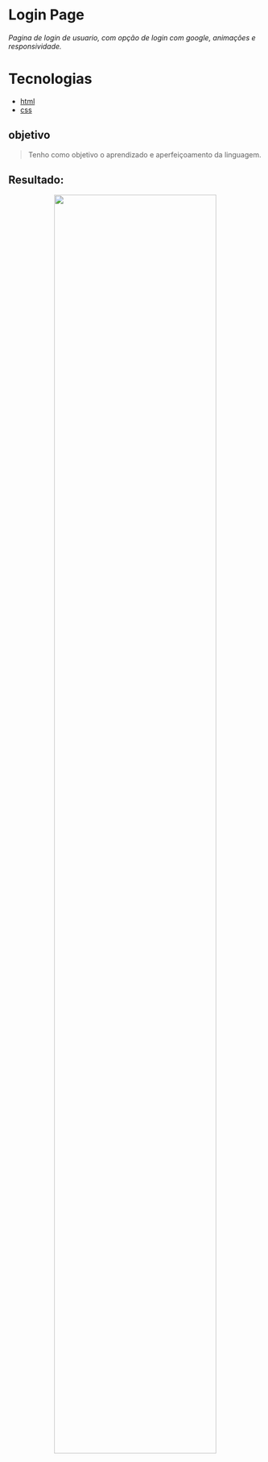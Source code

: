 # Login Page

###### Pagina de login de usuario, com opção de login com google, animações e responsividade.

# Tecnologias

- [html](https://devdocs.io/html/)
- [css](https://developer.mozilla.org/en-US/docs/Web/CSS)

## objetivo

> Tenho como objetivo o aprendizado e aperfeiçoamento da linguagem.

## Resultado:

<div align="center" >
  <img src="https://user-images.githubusercontent.com/78655591/150876204-86adf22d-3798-4e70-8753-b50da1bd1a85.JPG" width="80%" >
</div>

